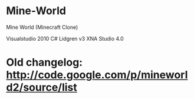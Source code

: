 Mine-World
==========

Mine World (Minecraft Clone)

Visualstudio 2010 C#
Lidgren v3
XNA Studio 4.0


Old changelog:
http://code.google.com/p/mineworld2/source/list
==========
